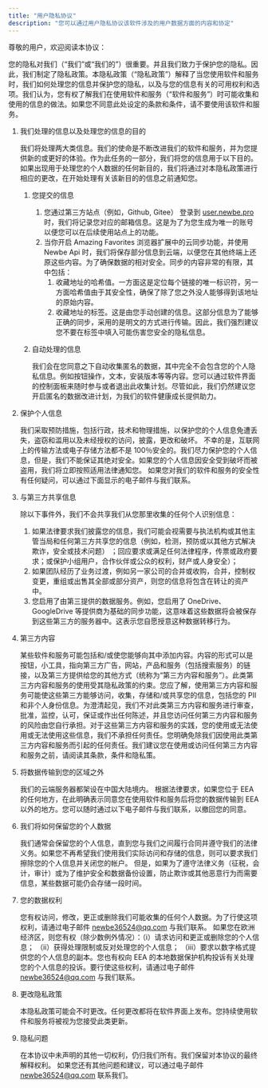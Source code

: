 ```yaml
---
title: "用户隐私协议"
description: "您可以通过用户隐私协议该软件涉及的用户数据方面的内容和协定"
---
```


尊敬的用户，欢迎阅读本协议：

您的隐私对我们（“我们”或“我们的”）很重要。并且我们致力于保护您的隐私。因此，我们制定了隐私政策。本隐私政策（“隐私政策”）解释了当您使用软件和服务时，我们如何处理您的信息并保护您的隐私，以及与您的信息有关的可用权利和选项。我们认为，您有权了解我们在使用软件和服务（“软件和服务”）时可能收集和使用的信息的做法。如果您不同意此处设定的条款和条件，请不要使用该软件和服务。

1. 我们处理的信息以及处理您的信息的目的

   我们将处理两大类信息。我们的使命是不断改进我们的软件和服务，并为您提供新的或更好的体验。作为此任务的一部分，我们将您的信息用于以下目的。如果出现用于处理您的个人数据的任何新目的，我们将通过对本隐私政策进行相应的更改，在开始处理有关该新目的的信息之前通知您。

   1. 您提交的信息

      1. 您通过第三方站点（例如，Github, Gitee） 登录到 [user.newbe.pro](https://user.newbe.pro/) 时，我们将记录您对应的邮箱信息。这是为了为您生成为唯一的账号以便您可以在后续使用站点上的功能。
      2. 当你开启 Amazing Favorites 浏览器扩展中的云同步功能，并使用 Newbe Api 时，我们将保存部分信息到云端，以便您在其他终端上还原这些内容。为了确保数据的相对安全。同步的内容非常的有限，其中包括：
         1. 收藏地址的哈希值。一方面这是定位每个链接的唯一标识符，另一方面哈希值由于其安全性，确保了除了您之外没人能够得到该地址的原始内容。
         2. 收藏地址的标签。这是由您手动创建的信息。这部分信息为了能够正确的同步，采用的是明文的方式进行传输。因此，我们强烈建议您不要在标签中填入可能伤害您安全的隐私信息。

   2. 自动处理的信息

      我们会在您同意之下自动收集匿名的数据，其中完全不会包含您的个人隐私信息。例如按钮操作，文本，安装版本等等内容。您可以通过软件界面的控制面板来随时参与或者退出此收集计划。尽管如此，我们仍然建议您开启匿名的数据改进计划，为我们的软件健康成长提供助力。

2. 保护个人信息

   我们采取预防措施，包括行政，技术和物理措施，以保护您的个人信息免遭丢失，盗窃和滥用以及未经授权的访问，披露，更改和破坏。
   不幸的是，互联网上的传输方法或电子存储方法都不是 100％安全的。我们尽力保护您的个人信息，但是，我们不能保证其绝对安全。如果您的个人信息因安全受到破坏而被盗用，我们将立即按照适用法律通知您。
   如果您对我们的软件和服务的安全性有任何疑问，可以通过下面显示的电子邮件与我们联系。

3. 与第三方共享信息

   除以下事件外，我们不会共享我们从您那里收集的任何个人识别信息：

   1. 如果法律要求我们披露您的信息，我们可能会视需要与执法机构或其他主管当局和任何第三方共享您的信息（例如，检测，预防或以其他方式解决欺诈，安全或技术问题） ；回应要求或满足任何法律程序，传票或政府要求；或保护小组用户，合作伙伴或公众的权利，财产或人身安全）；
   2. 如果团队经历了业务过渡，例如另一家公司的合并或收购，合并，控制权变更，重组或出售其全部或部分资产，则您的信息将包含在转让的资产中。
   3. 您启用了由第三提供的数据服务。例如，您启用了 OneDrive、GoogleDrive 等提供商为基础的同步功能，这意味着这些数据将会被保存到这些第三方的服务器中。这表示您自愿授意这种数据转移行为。

4. 第三方内容

   某些软件和服务可能包括和/或使您能够向其中添加内容。内容的形式可以是按钮，小工具，指向第三方广告，网站，产品和服务（包括搜索服务）的链接，以及第三方提供给您的其他方式（统称为“第三方内容和服务”）。此类第三方内容和服务的使用受其隐私政策的约束。您应了解，使用第三方内容和服务可能使这些第三方能够访问，收集，存储和/或共享您的信息，包括您的 PII 和非个人身份信息。为澄清起见，我们不对此类第三方内容和服务进行审查，批准，监控，认可，保证或作出任何陈述，并且您访问任何第三方内容和服务的风险由您自行承担。对于这些第三方内容和服务的实践，您的使用或无法使用或无法使用这些信息，我们不承担任何责任。您明确免除我们因使用此类第三方内容和服务而引起的任何责任。我们建议您在使用或访问任何第三方内容和服务之前，请阅读其条款，条件和隐私策。

5. 将数据传输到您的区域之外

   我们的云端服务器都架设在中国大陆境内。
   根据法律要求，如果您位于 EEA 的任何地方，在此明确表示同意您在使用软件和服务后将您的数据传输到 EEA 以外的地方。您可以随时通过以下电子邮件与我们联系，以撤回您的同意。

6. 我们将如何保留您的个人数据

   我们通常会保留您的个人信息，直到您与我们之间履行合同并遵守我们的法律义务。如果您不再希望我们使用我们实际访问和存储的信息，则可以要求我们擦除您的个人信息并关闭您的帐户。
   但是，如果为了遵守法律义务（征税，会计，审计）或为了维护安全和数据备份设置，防止欺诈或其他恶意行为而需要信息，某些数据可能仍会存储一段时间。

7. 您的数据权利

   您有权访问，修改，更正或删除我们可能收集的任何个人数据。为了行使这项权利，请通过电子邮件 newbe36524@qq.com 与我们联系。
   如果您在欧洲经济区，则您有权（除少数例外情况）：（i）请求访问和更正或删除您的个人信息； （ii）获得处理限制或反对处理您的个人信息； （iii）要求以数字格式提供您的个人信息的副本。您也有权向 EEA 的本地数据保护机构投诉有关处理您的个人信息的投诉。要行使这些权利，请通过电子邮件 newbe36524@qq.com 与我们联系。

8. 更改隐私政策

   本隐私政策可能会不时更改。任何更改都将在软件界面上发布。您持续使用软件和服务将被视为您接受此类更新。

9. 隐私问题

   在本协议中未声明的其他一切权利，仍归我们所有。我们保留对本协议的最终解释权利。
   如果您还有其他问题和建议，可以通过电子邮件 newbe36524@qq.com 联系我们。
